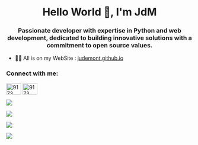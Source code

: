 <h1 align="center">Hello World 👋, I'm JdM</h1>
<h3 align="center">Passionate developer with expertise in Python and web development, dedicated to building innovative solutions with a commitment to open source values.</h3>


- 👨‍💻 All is on my WebSite : [judemont.github.io](https://judemont.github.io)

<h3 align="left">Connect with me:</h3>
<p align="left">
<a href="https://discord.gg/9173" target="blank"><img align="center" src="https://raw.githubusercontent.com/rahuldkjain/github-profile-readme-generator/master/src/images/icons/Social/discord.svg" alt="9173" height="30" width="40" /></a>
  <a href="https://t.me/judemont" target="blank"><img align="center" src="https://user-images.githubusercontent.com/96385330/230026060-bf0e8a78-cc26-4bef-befc-2954bf650572.svg" alt="9173" height="30" width="40" /></a>
</p>





![](http://github-profile-summary-cards.vercel.app/api/cards/profile-details?username=judemont&theme=dracula) 

![](http://github-profile-summary-cards.vercel.app/api/cards/repos-per-language?username=judemont&theme=dracula) 




![](http://github-profile-summary-cards.vercel.app/api/cards/most-commit-language?username=judemont&theme=dracula) 



![](http://github-profile-summary-cards.vercel.app/api/cards/productive-time?username=judemont&theme=dracula&utcOffset=2) 